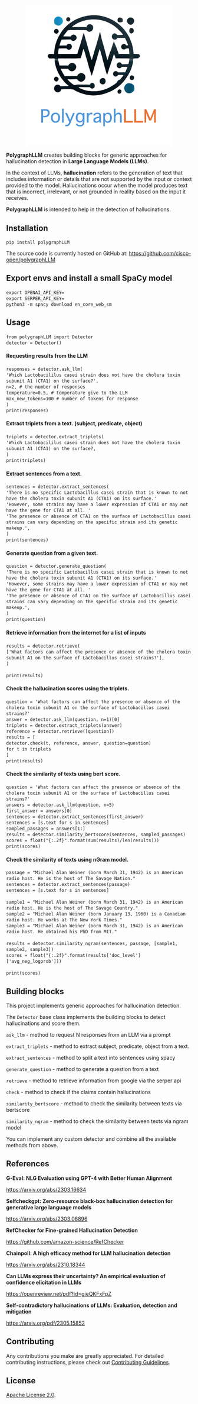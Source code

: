 <p align="center"><img src="https://raw.githubusercontent.com/cisco-open/polygraphLLM/refs/heads/main/logo.png" alt="polygraphLLM logo" width="400"/></p>

**PolygraphLLM** creates building blocks for generic approaches for hallucination detection in **Large Language Models (LLMs)**.

In the context of LLMs, **hallucination** refers to the generation of text that includes information or details that are not supported by the input or context provided to the model. Hallucinations occur when the model produces text that is incorrect, irrelevant, or not grounded in reality based on the input it receives.

**PolygraphLLM** is intended to help in the detection of hallucinations.


## Installation

    pip install polygraphLLM


The source code is currently hosted on GitHub at: https://github.com/cisco-open/polygraphLLM


## Export envs and install a small SpaCy model

    export OPENAI_API_KEY=
    export SERPER_API_KEY=
    python3 -m spacy download en_core_web_sm

## Usage


    from polygraphLLM import Detector
    detector = Detector()

#### Requesting results from the LLM


    responses = detector.ask_llm(
    'Which Lactobacililus casei strain does not have the cholera toxin subunit A1 (CTA1) on the surface?',
    n=2, # the number of responses
    temperature=0.5, # temperature give to the LLM
    max_new_tokens=100 # number of tokens for response
    )
    print(responses)

#### Extract triplets from a text. (subject, predicate, object)


    triplets = detector.extract_triplets(
    'Which Lactobacililus casei strain does not have the cholera toxin subunit A1 (CTA1) on the surface?,
    )
    print(triplets)

#### Extract sentences from a text.


    sentences = detector.extract_sentences(
    'There is no specific Lactobacillus casei strain that is known to not have the cholera toxin subunit A1 (CTA1) on its surface.'
    'However, some strains may have a lower expression of CTA1 or may not have the gene for CTA1 at all. '
    'The presence or absence of CTA1 on the surface of Lactobacillus casei strains can vary depending on the specific strain and its genetic makeup.',
    )
    print(sentences)

#### Generate question from a given text.


    question = detector.generate_question(
    'There is no specific Lactobacillus casei strain that is known to not have the cholera toxin subunit A1 (CTA1) on its surface.'
    'However, some strains may have a lower expression of CTA1 or may not have the gene for CTA1 at all. '
    'The presence or absence of CTA1 on the surface of Lactobacillus casei strains can vary depending on the specific strain and its genetic makeup.',
    )
    print(question)

#### Retrieve information from the internet for a list of inputs


    results = detector.retrieve(
    ['What factors can affect the presence or absence of the cholera toxin subunit A1 on the surface of Lactobacillus casei strains?'],
    )

    print(results)


#### Check the hallucination scores using the triplets.


    question = 'What factors can affect the presence or absence of the cholera toxin subunit A1 on the surface of Lactobacillus casei strains?'
    answer = detector.ask_llm(question, n=1)[0]
    triplets = detector.extract_triplets(answer)
    reference = detector.retrieve([question])
    results = [
    detector.check(t, reference, answer, question=question)
    for t in triplets
    ]
    print(results)


#### Check the similarity of texts using bert score.


    question = 'What factors can affect the presence or absence of the cholera toxin subunit A1 on the surface of Lactobacillus casei strains?'
    answers = detector.ask_llm(question, n=5)
    first_answer = answers[0]
    sentences = detector.extract_sentences(first_answer)
    sentences = [s.text for s in sentences]
    sampled_passages = answers[1:]
    results = detector.similarity_bertscore(sentences, sampled_passages)
    scores = float("{:.2f}".format(sum(results)/len(results)))
    print(scores)


#### Check the similarity of texts using nGram model.


    passage = "Michael Alan Weiner (born March 31, 1942) is an American radio host. He is the host of The Savage Nation."
    sentences = detector.extract_sentences(passage)
    sentences = [s.text for s in sentences]

    sample1 = "Michael Alan Weiner (born March 31, 1942) is an American radio host. He is the host of The Savage Country."
    sample2 = "Michael Alan Weiner (born January 13, 1960) is a Canadian radio host. He works at The New York Times."
    sample3 = "Michael Alan Weiner (born March 31, 1942) is an American radio host. He obtained his PhD from MIT."

    results = detector.similarity_ngram(sentences, passage, [sample1, sample2, sample3])
    scores = float("{:.2f}".format(results['doc_level']['avg_neg_logprob']))

    print(scores)


## Building blocks

This project implements generic approaches for hallucination detection.

The ``Detector`` base class implements the building blocks to detect
hallucinations and score them.

``ask_llm`` - method to request N responses from an LLM via a prompt

``extract_triplets`` - method to extract subject, predicate, object from
a text.

``extract_sentences`` - method to split a text into sentences using
spacy

``generate_question`` - method to generate a question from a text

``retrieve`` - method to retrieve information from google via the serper
api

``check`` - method to check if the claims contain hallucinations

``similarity_bertscore`` - method to check the similarity between texts
via bertscore

``similarity_ngram`` - method to check the similarity between texts via
ngram model

You can implement any custom detector and combine all the available
methods from above.


## References

**G-Eval: NLG Evaluation using GPT-4 with Better Human Alignment**

https://arxiv.org/abs/2303.16634

**Selfcheckgpt: Zero-resource black-box hallucination detection for generative large language models**

https://arxiv.org/abs/2303.08896

**RefChecker for Fine-grained Hallucination Detection**

https://github.com/amazon-science/RefChecker

**Chainpoll: A high efficacy method for LLM hallucination detection**

https://arxiv.org/abs/2310.18344

**Can LLMs express their uncertainty? An empirical evaluation of confidence elicitation in LLMs**

https://openreview.net/pdf?id=gjeQKFxFpZ

**Self-contradictory hallucinations of LLMs: Evaluation, detection and mitigation**

https://arxiv.org/pdf/2305.15852


## Contributing

Any contributions you make are greatly appreciated. For detailed contributing instructions, please check out [Contributing Guidelines](https://github.com/cisco-open/polygraphLLM/blob/main/CONTRIBUTING.md).

## License

[Apache License 2.0](https://github.com/cisco-open/polygraphLLM/blob/main/LICENSE).